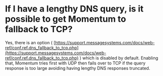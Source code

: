 # If I have a lengthy DNS query, is it possible to get Momentum to fallback to TCP?


Yes, there is an option ( [https://support.messagesystems.com/docs/web-ref/conf.ref.dns_fallback_to_tcp.php](https://support.messagesystems.com/docs/web-ref/conf.ref.dns_fallback_to_tcp.php) ) which is disabled by default. Enabling that, Momentum tries first with UDP then fails over to TCP if the query response is too large avoiding having lengthy DNS responses truncated.